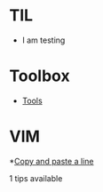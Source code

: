 # TIL

* I am testing

# Toolbox

* [Tools](Toolbox/Tools.md)

# VIM

*[Copy and paste a line](Vim/Copy-and-past-a-line)


1 tips available 
